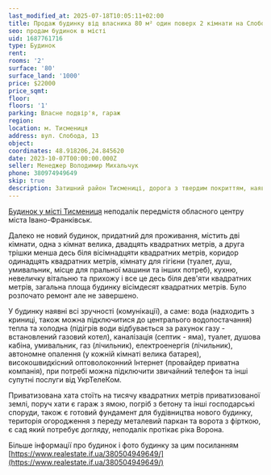 ```yaml
---
last_modified_at: 2025-07-18T10:05:11+02:00
title: Продаж будинку від власника 80 м² один поверх 2 кімнати на Слободі
seo: продам будинок в місті
uid: 1687761716
type: Будинок
rent:
rooms: '2'
surface: '80'
surface_land: '1000'
price: $22000
price_sqmt:
floor:
floors: '1'
parking: Власне подвір'я, гараж
region:
location: м. Тисмениця
address: вул. Слобода, 13
object:
coordinates: 48.918206,24.845620
date: 2023-10-07T00:00:00.000Z
seller: Менеджер Володимир Михальчук
phone: 380974949649
skip: true
description: Затишний район Тисмениці, дорога з твердим покриттям, наявні всі комунікації, поруч річка, потребує ремонту
---
```


[Будинок у місті Тисмениця](https://www.realestate.if.ua/380504949649/) неподалік передмістя обласного центру міста Івано-Франківськ.

Далеко не новий будинок, придатний для проживання, містить дві кімнати, одна з кімнат велика, двадцять квадратних метрів, а друга трішки менша десь біля вісімнадцяти квадратних метрів, коридор одинадцять квадратних метрів, кімнату для гігієни (туалет, душ, умивальник, місце для пральної машини та інших потреб), кухню, невеличку вітальню та прихожу і все це десь біля дев'яти квадратних метрів, загальна площа будинку вісімдесят квадратних метрів. Було розпочато ремонт але не завершено.

У будинку наявні всі зручності (комунікації), а саме: вода (надходить з криниці, також можна підключитися до централього водопостачання) тепла та холодна (підігрів води відбувається за рахунок газу - встановлений газовий котел), каналізація (септик - яма), туалет, душова кабіна, умивальник, газ (лічильник), електроенергія (лічильник), автономне опалення (у кожній кімнаті велика батарея), високошвидкісний оптоволоконний Інтернет (провайдер приватна компанія), при потребі можна підключити звичайний телефон та інші супутні послуги від УкрТелеКом.

Приватизована хата стоїть на тисячу квадратних метрів приватизованої землі, поруч хати є гараж з ямою, погріб з бетону та інші господарські споруди, також є готовий фундамент для будівництва нового будинку, територія огородження з переду металевий паркан та ворота з фірткою, є сад який потребує догляду, неподалік протікає ріка Ворона.

Більше інформації про будинок і фото будинку за цим посиланням [https://www.realestate.if.ua/380504949649/](https://www.realestate.if.ua/380504949649/)
